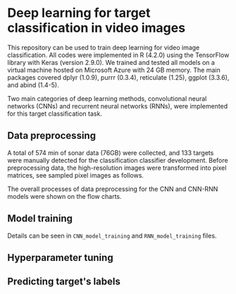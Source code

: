# Deep learning for target classification in video images

This repository can be used to train deep learning for video image classification. All codes were implemented in R (4.2.0) using the TensorFlow library with Keras (version 2.9.0). We trained and tested all models on a virtual machine hosted on Microsoft Azure with 24 GB memory. The main packages covered dplyr (1.0.9), purrr (0.3.4), reticulate (1.25), ggplot (3.3.6), and abind (1.4-5).

Two main categories of deep learning methods, convolutional neural networks (CNNs) and recurrent neural networks (RNNs), were implemented for this target classification task. 


## Data preprocessing
A total of 574 min of sonar data (76GB) were collected, and 133 targets were manually detected for the classification classifier development. Before preprocessing data, the high-resolution images were transformed into pixel matrices, see sampled pixel images as follows.


The overall processes of data preprocessing for the CNN and CNN-RNN models were shown on the flow charts.




## Model training
 Details can be seen in `CNN_model_training` and `RNN_model_training` files.


## Hyperparameter tuning



## Predicting target's labels
